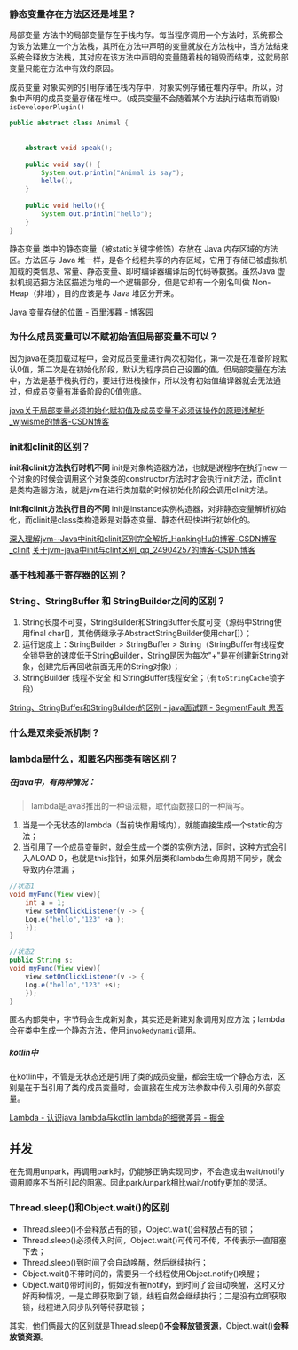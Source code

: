 ### 静态变量存在方法区还是堆里？
局部变量
方法中的局部变量存在于栈内存。每当程序调用一个方法时，系统都会为该方法建立一个方法栈，其所在方法中声明的变量就放在方法栈中，当方法结束系统会释放方法栈，其对应在该方法中声明的变量随着栈的销毁而结束，这就局部变量只能在方法中有效的原因。

成员变量
对象实例的引用存储在栈内存中，对象实例存储在堆内存中。所以，对象中声明的成员变量存储在堆中。（成员变量不会随着某个方法执行结束而销毁）`isDeveloperPlugin()`

```java
public abstract class Animal {  
  
  
    abstract void speak();  
  
    public void say() {  
        System.out.println("Animal is say");  
        hello();  
    }  
  
    public void hello(){  
        System.out.println("hello");  
    }  
}
```
静态变量
类中的静态变量（被static关键字修饰）存放在 Java 内存区域的方法区。方法区与 Java 堆一样，是各个线程共享的内存区域，它用于存储已被虚拟机加载的类信息、常量、静态变量、即时编译器编译后的代码等数据。虽然Java 虚拟机规范把方法区描述为堆的一个逻辑部分，但是它却有一个别名叫做 Non-Heap（非堆），目的应该是与 Java 堆区分开来。

[Java 变量存储的位置 - 百里浅暮 - 博客园](https://www.cnblogs.com/xfeiyun/p/16863033.html)

### 为什么成员变量可以不赋初始值但局部变量不可以？
因为java在类加载过程中，会对成员变量进行两次初始化，第一次是在准备阶段默认0值，第二次是在初始化阶段，默认为程序员自己设置的值。但局部变量在方法中，方法是基于栈执行的，要进行进栈操作，所以没有初始值编译器就会无法通过，但成员变量有准备阶段的0值兜底。

[java关于局部变量必须初始化赋初值及成员变量不必须该操作的原理浅解析_wjwisme的博客-CSDN博客](https://blog.csdn.net/wjw521wjw521/article/details/79243596)

### init和clinit的区别？

**init和clinit方法执行时机不同**
init是对象构造器方法，也就是说程序在执行new 一个对象的时候会调用这个对象类的constructor方法时才会执行init方法，而clinit是类构造器方法，就是jvm在进行类加载的时候初始化阶段会调用clinit方法。

**init和clinit方法执行目的不同**
init是instance实例构造器，对非静态变量解析初始化，而clinit是class类构造器是对静态变量、静态代码快进行初始化的。

[深入理解jvm--Java中init和clinit区别完全解析_HankingHu的博客-CSDN博客_clinit](https://blog.csdn.net/u013309870/article/details/72975536)
[关于jvm-java中init与clint区别_qq_24904257的博客-CSDN博客](https://blog.csdn.net/qq_24904257/article/details/91607263)

### 基于栈和基于寄存器的区别？
### String、StringBuffer 和 StringBuilder之间的区别？
1. String长度不可变，StringBuilder和StringBuffer长度可变（源码中String使用final char[]，其他俩继承子AbstractStringBuilder使用char[]）；
2. 运行速度上：StringBuilder > StringBuffer > String（StringBuffer有线程安全锁导致的速度低于StringBuilder，String是因为每次"+"是在创建新String对象，创建完后再回收前面无用的String对象）；
3. StringBuilder 线程不安全 和 StringBuffer线程安全；（有`toStringCache`锁字段）

[String、StringBuffer和StringBuilder的区别 - java面试题 - SegmentFault 思否](https://segmentfault.com/a/1190000022038238)

### 什么是双亲委派机制？
### lambda是什么，和匿名内部类有啥区别？

##### 在java中，有两种情况：

> lambda是java8推出的一种语法糖，取代函数接口的一种简写。

1. 当是一个无状态的lambda（当前块作用域内），就能直接生成一个static的方法；
2. 当引用了一个成员变量时，就会生成一个类的实例方法，同时，这种方式会引入ALOAD 0，也就是this指针，如果外层类和lambda生命周期不同步，就会导致内存泄漏；

```java
//状态1
void myFunc(View view){ 
	int a = 1; 
	view.setOnClickListener(v -> { 
	Log.e("hello","123" +a ); 
	}); 
}

//状态2
public String s;
void myFunc(View view){ 
	view.setOnClickListener(v -> { 
	Log.e("hello","123" +s); 
	});
}
```
匿名内部类中，字节码会生成新对象，其实还是新建对象调用对应方法；lambda会在类中生成一个静态方法，使用`invokedynamic`调用。

##### kotlin中
在kotlin中，不管是无状态还是引用了类的成员变量，都会生成一个静态方法，区别是在于当引用了类的成员变量时，会直接在生成方法参数中传入引用的外部变量。

[Lambda - 认识java lambda与kotlin lambda的细微差异 - 掘金](https://juejin.cn/post/7206576861052420157)

## 并发

在先调用unpark，再调用park时，仍能够正确实现同步，不会造成由wait/notify调用顺序不当所引起的阻塞。因此park/unpark相比wait/notify更加的灵活。

### Thread.sleep()和Object.wait()的区别

-   Thread.sleep()不会释放占有的锁，Object.wait()会释放占有的锁；
-   Thread.sleep()必须传入时间，Object.wait()可传可不传，不传表示一直阻塞下去；
-   Thread.sleep()到时间了会自动唤醒，然后继续执行；
-   Object.wait()不带时间的，需要另一个线程使用Object.notify()唤醒；
-   Object.wait()带时间的，假如没有被notify，到时间了会自动唤醒，这时又分好两种情况，一是立即获取到了锁，线程自然会继续执行；二是没有立即获取锁，线程进入同步队列等待获取锁；

其实，他们俩最大的区别就是Thread.sleep()**不会释放锁资源**，Object.wait()**会释放锁资源**。